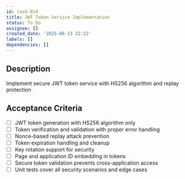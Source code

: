 ```yaml
---
id: task-014
title: JWT Token Service Implementation
status: To Do
assignee: []
created_date: '2025-08-13 22:22'
labels: []
dependencies: []
---
```


## Description

Implement secure JWT token service with HS256 algorithm and replay protection

## Acceptance Criteria

- [ ] JWT token generation with HS256 algorithm only
- [ ] Token verification and validation with proper error handling
- [ ] Nonce-based replay attack prevention
- [ ] Token expiration handling and cleanup
- [ ] Key rotation support for security
- [ ] Page and application ID embedding in tokens
- [ ] Secure token validation prevents cross-application access
- [ ] Unit tests cover all security scenarios and edge cases
